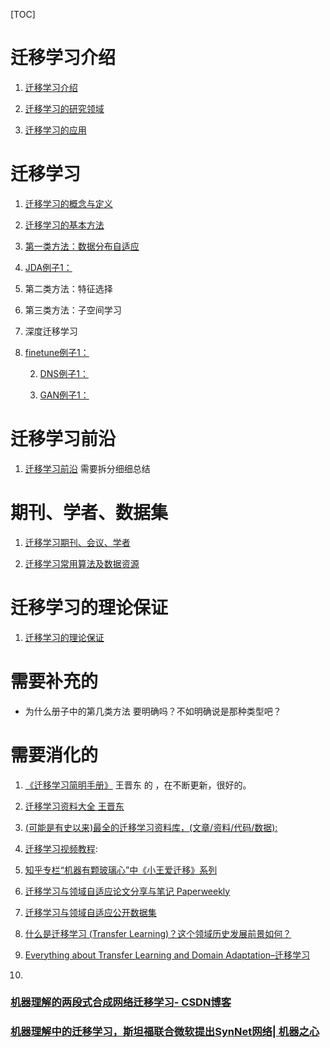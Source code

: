 [TOC]

# 迁移学习介绍

1. [迁移学习介绍](http://106.15.37.116/2018/05/20/tl-introduction/)

2. [迁移学习的研究领域](http://106.15.37.116/2018/05/20/tl-%e8%bf%81%e7%a7%bb%e5%ad%a6%e4%b9%a0%e7%9a%84%e7%a0%94%e7%a9%b6%e9%a2%86%e5%9f%9f/)

3. [迁移学习的应用](http://106.15.37.116/2018/05/20/tl-%e8%bf%81%e7%a7%bb%e5%ad%a6%e4%b9%a0%e7%9a%84%e5%ba%94%e7%94%a8/)



# 迁移学习

1. [迁移学习的概念与定义](http://106.15.37.116/2018/05/20/tl-%e8%bf%81%e7%a7%bb%e5%ad%a6%e4%b9%a0%e5%9f%ba%e7%a1%80%e7%9f%a5%e8%af%86/)

2. [迁移学习的基本方法](http://106.15.37.116/2018/05/20/tl-%e8%bf%81%e7%a7%bb%e5%ad%a6%e4%b9%a0%e7%9a%84%e5%9f%ba%e6%9c%ac%e6%96%b9%e6%b3%95/)

3. [第一类方法：数据分布自适应](http://106.15.37.116/2018/05/21/tl-%e7%ac%ac%e4%b8%80%e7%b1%bb%e6%96%b9%e6%b3%95%ef%bc%9a%e6%95%b0%e6%8d%ae%e5%88%86%e5%b8%83%e8%87%aa%e9%80%82%e5%ba%94/)

4. [JDA例子1：](http://106.15.37.116/2018/05/21/tl-%e4%b8%8a%e6%89%8b%e5%ae%9e%e8%b7%b5/)





1. 第二类方法：特征选择
2. 第三类方法：子空间学习
3. 深度迁移学习

4. [finetune例子1：](http://106.15.37.116/2018/05/21/tl-finetune%E4%BE%8B%E5%AD%901%EF%BC%9A/)

      2. [DNS例子1：](http://106.15.37.116/2018/05/21/tl-dns%e4%be%8b%e5%ad%901%ef%bc%9a/)

      3. [GAN例子1：](http://106.15.37.116/2018/05/21/tl-gan%e4%be%8b%e5%ad%901%ef%bc%9a/)



# 迁移学习前沿





1. [迁移学习前沿](http://106.15.37.116/2018/05/21/tl-%e8%bf%81%e7%a7%bb%e5%ad%a6%e4%b9%a0%e5%89%8d%e6%b2%bf/)  需要拆分细细总结



# 期刊、学者、数据集

1. [迁移学习期刊、会议、学者](http://106.15.37.116/2018/05/21/tl-%e8%bf%81%e7%a7%bb%e5%ad%a6%e4%b9%a0%e6%9c%9f%e5%88%8a%e3%80%81%e4%bc%9a%e8%ae%ae%e3%80%81%e5%ad%a6%e8%80%85/)

2. [迁移学习常用算法及数据资源](http://106.15.37.116/2018/05/21/tl-%e8%bf%81%e7%a7%bb%e5%ad%a6%e4%b9%a0%e5%b8%b8%e7%94%a8%e7%ae%97%e6%b3%95%e5%8f%8a%e6%95%b0%e6%8d%ae%e8%b5%84%e6%ba%90/)



# 迁移学习的理论保证

1. [迁移学习的理论保证](http://106.15.37.116/2018/05/20/tl-%e8%bf%81%e7%a7%bb%e5%ad%a6%e4%b9%a0%e7%9a%84%e7%90%86%e8%ae%ba%e4%bf%9d%e8%af%81/)



# 需要补充的

- 为什么册子中的第几类方法 要明确吗？不如明确说是那种类型吧？





# 需要消化的

1. [《迁移学习简明手册》](http://tutorial.transferlearning.xyz/)  王晋东 的 ，在不断更新，很好的。

2. [迁移学习资料大全 王晋东](https://github.com/jindongwang/transferlearning)

3. [(可能是有史以来)最全的迁移学习资料库，(文章/资料/代码/数据):](https://github.com/jindongwang/transferlearning)

4. [迁移学习视频教程](https://www.youtube.com/watch?v=qD6iD4TFsdQ):

5. [知乎专栏“机器有颗玻璃心”中《小王爱迁移》系列](https://zhuanlan.zhihu.com/p/27336930)

6. [迁移学习与领域自适应论文分享与笔记 Paperweekly](http://www.paperweekly.site/collections/231/papers)

7. [迁移学习与领域自适应公开数据集](https://github.com/jindongwang/transferlearning/blob/master/doc/dataset.md)


9. [什么是迁移学习 (Transfer Learning)？这个领域历史发展前景如何？](https://www.zhihu.com/question/41979241)

10. [Everything about Transfer Learning and Domain Adaptation–迁移学习](http://transferlearning.xyz/)

11.

### [机器理解的两段式合成网络迁移学习- CSDN博客](https://blog.csdn.net/wangli0519/article/details/74449285)


### [机器理解中的迁移学习，斯坦福联合微软提出SynNet网络| 机器之心](https://www.jiqizhixin.com/articles/2017-07-05-4)
